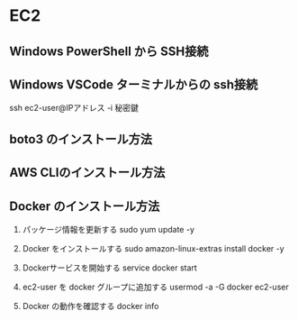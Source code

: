 # EC2

## Windows PowerShell から SSH接続

## Windows VSCode ターミナルからの ssh接続
ssh ec2-user@IPアドレス -i 秘密鍵

## boto3 のインストール方法

## AWS CLIのインストール方法

## Docker のインストール方法

1. パッケージ情報を更新する
sudo yum update -y

2. Docker をインストールする
sudo amazon-linux-extras install docker -y

3. Dockerサービスを開始する
service docker start

4. ec2-user を docker グループに追加する
usermod -a -G docker ec2-user

5. Docker の動作を確認する
docker info
